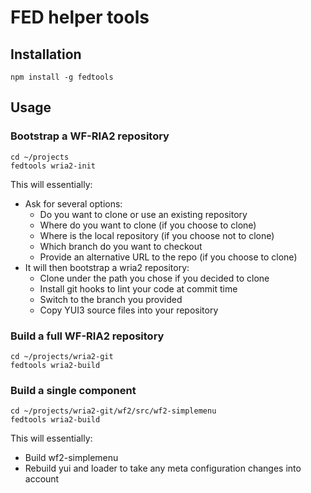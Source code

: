 # FED helper tools

## Installation

```
npm install -g fedtools
```

## Usage

### Bootstrap a WF-RIA2 repository

```
cd ~/projects
fedtools wria2-init
```
This will essentially:

  - Ask for several options:
    - Do you want to clone or use an existing repository
    - Where do you want to clone (if you choose to clone)
    - Where is the local repository (if you choose not to clone)
    - Which branch do you want to checkout
    - Provide an alternative URL to the repo (if you choose to clone)
  - It will then bootstrap a wria2 repository:
    - Clone under the path you chose if you decided to clone
    - Install git hooks to lint your code at commit time
    - Switch to the branch you provided
    - Copy YUI3 source files into your repository

### Build a full WF-RIA2 repository

```
cd ~/projects/wria2-git
fedtools wria2-build
```

### Build a single component

```
cd ~/projects/wria2-git/wf2/src/wf2-simplemenu
fedtools wria2-build
```
This will essentially:

  - Build wf2-simplemenu
  - Rebuild yui and loader to take any meta configuration changes into account

